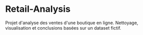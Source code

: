 # Retail-Analysis
Projet d'analyse des ventes d'une boutique en ligne. Nettoyage, visualisation et conclusions basées sur un dataset fictif.
